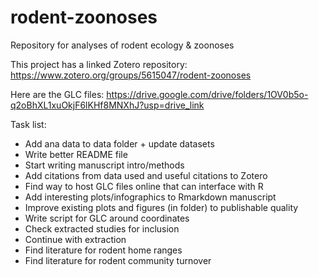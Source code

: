 # rodent-zoonoses

Repository for analyses of rodent ecology & zoonoses

This project has a linked Zotero repository: https://www.zotero.org/groups/5615047/rodent-zoonoses

Here are the GLC files: https://drive.google.com/drive/folders/1OV0b5o-q2oBhXL1xuOkjF6lKHf8MNXhJ?usp=drive_link

Task list:
- Add ana data to data folder + update datasets
- Write better README file
- Start writing manuscript intro/methods
- Add citations from data used and useful citations to Zotero
- Find way to host GLC files online that can interface with R
- Add interesting plots/infographics to Rmarkdown manuscript
- Improve existing plots and figures (in folder) to publishable quality
- Write script for GLC around coordinates
- Check extracted studies for inclusion
- Continue with extraction
- Find literature for rodent home ranges
- Find literature for rodent community turnover
